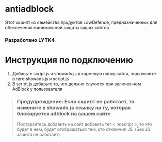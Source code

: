 # antiadblock
Этот скрипт из семейства продуктов LowDefence, предназначенных для обеспечения минимальной защиты ваших сайтов
### Разработано LYTK4


# Инструкция по подключению

1. Добавьте script.js и showads.js в корневую папку сайта, подключите в теге <head> showads.js и script.js
2. В script.js добавьте то, что должно случится при включенном AdBlock у пользователя 


> ### Предупреждение: Если скрипт не работает, то измените в showads.js ссылку на ту, которая блокируется adblock на вашем сайте
> Постарайтесь добавить на сайт добавить тег < noscript >, то что будет в нем, будет отображаться тем, кто отключил JS. (Без JS защита не работает)
